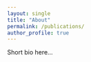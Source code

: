 ```yaml
---
layout: single
title: "About"
permalink: /publications/
author_profile: true
---
```


Short bio here…
